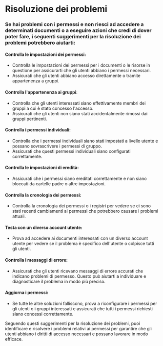 # Risoluzione dei problemi

### Se hai problemi con i permessi e non riesci ad accedere a determinati documenti o a eseguire azioni che credi di dover poter fare, i seguenti suggerimenti per la risoluzione dei problemi potrebbero aiutarti:

#### **Controlla le impostazioni dei permessi:**&#x20;

* Controlla le impostazioni dei permessi per i documenti o le risorse in questione per assicurarti che gli utenti abbiano i permessi necessari.&#x20;
* Assicurati che gli utenti abbiano accesso direttamente o tramite appartenenza a gruppi.

#### Controlla l'appartenenza ai gruppi:&#x20;

* Controlla che gli utenti interessati siano effettivamente membri dei gruppi a cui è stato concesso l'accesso.&#x20;
* Assicurati che gli utenti non siano stati accidentalmente rimossi dai gruppi pertinenti.

#### Controlla i permessi individuali:&#x20;

* Controlla che i permessi individuali siano stati impostati a livello utente e possano sovrascrivere i permessi di gruppo.&#x20;
* Assicurati che questi permessi individuali siano configurati correttamente.

#### Controlla le impostazioni di eredità:&#x20;

* Assicurati che i permessi siano ereditati correttamente e non siano bloccati da cartelle padre o altre impostazioni.

#### Controlla la cronologia dei permessi:&#x20;

* Controlla la cronologia dei permessi o i registri per vedere se ci sono stati recenti cambiamenti ai permessi che potrebbero causare i problemi attuali.

#### Testa con un diverso account utente:&#x20;

* Prova ad accedere ai documenti interessati con un diverso account utente per vedere se il problema è specifico dell'utente o colpisce tutti gli utenti.

#### Controlla i messaggi di errore:&#x20;

* Assicurati che gli utenti ricevano messaggi di errore accurati che indicano problemi di permesso. Questo può aiutarti a individuare e diagnosticare il problema in modo più preciso.

#### Aggiorna i permessi:&#x20;

* Se tutte le altre soluzioni falliscono, prova a riconfigurare i permessi per gli utenti o i gruppi interessati e assicurati che tutti i permessi richiesti siano concessi correttamente.



Seguendo questi suggerimenti per la risoluzione dei problemi, puoi identificare e risolvere i problemi relativi ai permessi per garantire che gli utenti abbiano i diritti di accesso necessari e possano lavorare in modo efficace.